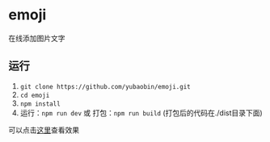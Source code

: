 # emoji
在线添加图片文字

## 运行
1. `git clone https://github.com/yubaobin/emoji.git`
2. `cd emoji`
3. `npm install`
4. 运行：`npm run dev` 或 打包：`npm run build` (打包后的代码在./dist目录下面)

可以点击[这里](https://yubaobin.github.io/ex_emoji/)查看效果
